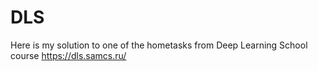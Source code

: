 # DLS

Here is my solution to one of the hometasks from Deep Learning School course https://dls.samcs.ru/
